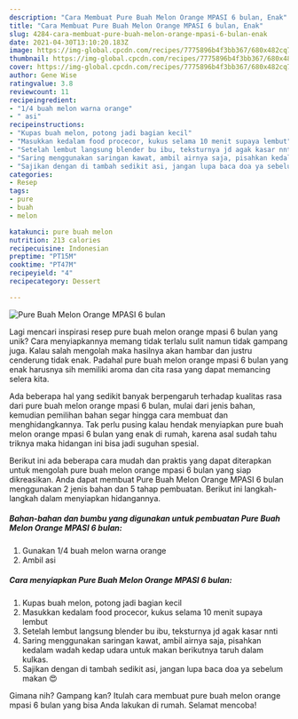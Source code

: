 ```yaml
---
description: "Cara Membuat Pure Buah Melon Orange MPASI 6 bulan, Enak"
title: "Cara Membuat Pure Buah Melon Orange MPASI 6 bulan, Enak"
slug: 4284-cara-membuat-pure-buah-melon-orange-mpasi-6-bulan-enak
date: 2021-04-30T13:10:20.183Z
image: https://img-global.cpcdn.com/recipes/7775896b4f3bb367/680x482cq70/pure-buah-melon-orange-mpasi-6-bulan-foto-resep-utama.jpg
thumbnail: https://img-global.cpcdn.com/recipes/7775896b4f3bb367/680x482cq70/pure-buah-melon-orange-mpasi-6-bulan-foto-resep-utama.jpg
cover: https://img-global.cpcdn.com/recipes/7775896b4f3bb367/680x482cq70/pure-buah-melon-orange-mpasi-6-bulan-foto-resep-utama.jpg
author: Gene Wise
ratingvalue: 3.8
reviewcount: 11
recipeingredient:
- "1/4 buah melon warna orange"
- " asi"
recipeinstructions:
- "Kupas buah melon, potong jadi bagian kecil"
- "Masukkan kedalam food procecor, kukus selama 10 menit supaya lembut"
- "Setelah lembut langsung blender bu ibu, teksturnya jd agak kasar nnti"
- "Saring menggunakan saringan kawat, ambil airnya saja, pisahkan kedalam wadah kedap udara untuk makan berikutnya taruh dalam kulkas."
- "Sajikan dengan di tambah sedikit asi, jangan lupa baca doa ya sebelum makan 😍"
categories:
- Resep
tags:
- pure
- buah
- melon

katakunci: pure buah melon 
nutrition: 213 calories
recipecuisine: Indonesian
preptime: "PT15M"
cooktime: "PT47M"
recipeyield: "4"
recipecategory: Dessert

---
```



![Pure Buah Melon Orange MPASI 6 bulan](https://img-global.cpcdn.com/recipes/7775896b4f3bb367/680x482cq70/pure-buah-melon-orange-mpasi-6-bulan-foto-resep-utama.jpg)

Lagi mencari inspirasi resep pure buah melon orange mpasi 6 bulan yang unik? Cara menyiapkannya memang tidak terlalu sulit namun tidak gampang juga. Kalau salah mengolah maka hasilnya akan hambar dan justru cenderung tidak enak. Padahal pure buah melon orange mpasi 6 bulan yang enak harusnya sih memiliki aroma dan cita rasa yang dapat memancing selera kita.



Ada beberapa hal yang sedikit banyak berpengaruh terhadap kualitas rasa dari pure buah melon orange mpasi 6 bulan, mulai dari jenis bahan, kemudian pemilihan bahan segar hingga cara membuat dan menghidangkannya. Tak perlu pusing kalau hendak menyiapkan pure buah melon orange mpasi 6 bulan yang enak di rumah, karena asal sudah tahu triknya maka hidangan ini bisa jadi suguhan spesial.


Berikut ini ada beberapa cara mudah dan praktis yang dapat diterapkan untuk mengolah pure buah melon orange mpasi 6 bulan yang siap dikreasikan. Anda dapat membuat Pure Buah Melon Orange MPASI 6 bulan menggunakan 2 jenis bahan dan 5 tahap pembuatan. Berikut ini langkah-langkah dalam menyiapkan hidangannya.

<!--inarticleads1-->

##### Bahan-bahan dan bumbu yang digunakan untuk pembuatan Pure Buah Melon Orange MPASI 6 bulan:

1. Gunakan 1/4 buah melon warna orange
1. Ambil  asi




<!--inarticleads2-->

##### Cara menyiapkan Pure Buah Melon Orange MPASI 6 bulan:

1. Kupas buah melon, potong jadi bagian kecil
1. Masukkan kedalam food procecor, kukus selama 10 menit supaya lembut
1. Setelah lembut langsung blender bu ibu, teksturnya jd agak kasar nnti
1. Saring menggunakan saringan kawat, ambil airnya saja, pisahkan kedalam wadah kedap udara untuk makan berikutnya taruh dalam kulkas.
1. Sajikan dengan di tambah sedikit asi, jangan lupa baca doa ya sebelum makan 😍




Gimana nih? Gampang kan? Itulah cara membuat pure buah melon orange mpasi 6 bulan yang bisa Anda lakukan di rumah. Selamat mencoba!
